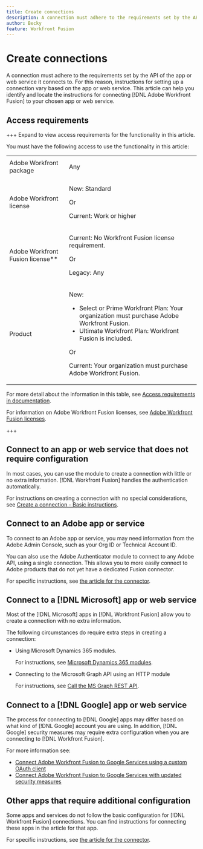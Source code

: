 ```yaml
---
title: Create connections
description: A connection must adhere to the requirements set by the API of the app or web service it connects to. For this reason, instructions for setting up a connection vary based on the app or web service. This article can help you identify and locate the instructions for connecting [!DNL Adobe Workfront Fusion] to your chosen app or web service.
author: Becky
feature: Workfront Fusion
---
```

# Create connections

A connection must adhere to the requirements set by the API of the app or web service it connects to. For this reason, instructions for setting up a connection vary based on the app or web service. This article can help you identify and locate the instructions for connecting [!DNL Adobe Workfront Fusion] to your chosen app or web service.

## Access requirements

+++ Expand to view access requirements for the functionality in this article.

You must have the following access to use the functionality in this article:

<table style="table-layout:auto">
 <col> 
 <col> 
 <tbody> 
  <tr> 
   <td role="rowheader">Adobe Workfront package 
   <td> <p>Any</p> </td> 
  </tr> 
  <tr data-mc-conditions=""> 
   <td role="rowheader">Adobe Workfront license</td> 
   <td> <p>New: Standard</p><p>Or</p><p>Current: Work or higher</p> </td> 
  </tr> 
  <tr> 
   <td role="rowheader">Adobe Workfront Fusion license**</td> 
   <td>
   <p>Current: No Workfront Fusion license requirement.</p>
   <p>Or</p>
   <p>Legacy: Any </p>
   </td> 
  </tr> 
  <tr> 
   <td role="rowheader">Product</td> 
   <td>
   <p>New:</p> <ul><li>Select or Prime Workfront Plan: Your organization must purchase Adobe Workfront Fusion.</li><li>Ultimate Workfront Plan: Workfront Fusion is included.</li></ul>
   <p>Or</p>
   <p>Current: Your organization must purchase Adobe Workfront Fusion.</p>
   </td> 
  </tr>
 </tbody> 
</table>

For more detail about the information in this table, see [Access requirements in documentation](/help/workfront-fusion/set-up-and-manage-workfront-fusion/licensing-operations-overview/access-level-requirements-in-documentation.md).

For information on Adobe Workfront Fusion licenses, see [Adobe Workfront Fusion licenses](/help/workfront-fusion/set-up-and-manage-workfront-fusion/licensing-operations-overview/license-automation-vs-integration.md).

+++

## Connect to an app or web service that does not require configuration

In most cases, you can use the module to create a connection with little or no extra information. [!DNL Workfront Fusion] handles the authentication automatically.

For instructions on creating a connection with no special considerations, see [Create a connection - Basic instructions](/help/workfront-fusion/create-scenarios/connect-to-apps/connect-to-fusion-general.md).

## Connect to an Adobe app or service

To connect to an Adobe app or service, you may need information from the Adobe Admin Console, such as your Org ID or Technical Account ID. 

You can also use the Adobe Authenticator module  to connect to any Adobe API, using a single connection. This allows you to more easily connect to Adobe products that do not yet have a dedicated Fusion connector.

For specific instructions, see [the article for the connector](/help/workfront-fusion/references/apps-and-modules/apps-and-modules-toc.md#connectors-for-adobe-products).

## Connect to a [!DNL Microsoft] app or web service

Most of the [!DNL Microsoft] apps in [!DNL Workfront Fusion] allow you to create a connection with no extra information.

The following circumstances do require extra steps in creating a connection:

* Using Microsoft Dynamics 365 modules.

   For instructions, see [Microsoft Dynamics 365 modules](/help/workfront-fusion/references/apps-and-modules/third-party-connectors/microsoft-dynamics-365-modules.md).

* Connecting to the Microsoft Graph API using an HTTP module

   For instructions, see [Call the MS Graph REST API](/help/workfront-fusion/create-scenarios/connect-to-apps/call-the-ms-graph-rest-api.md).

## Connect to a [!DNL Google] app or web service

The process for connecting to [!DNL Google] apps may differ based on what kind of [!DNL Google] account you are using. In addition, [!DNL Google] security measures may require extra configuration when you are connecting to [!DNL Workfront Fusion].

For more information see:

* [Connect Adobe Workfront Fusion to Google Services using a custom OAuth client](/help/workfront-fusion/create-scenarios/connect-to-apps/connect-fusion-to-google-using-oauth.md)
* [Connect Adobe Workfront Fusion to Google Services with updated security measures](/help/workfront-fusion/create-scenarios/connect-to-apps/connect-to-google-with-new-security-measures.md)

## Other apps that require additional configuration

Some apps and services do not follow the basic configuration for [!DNL Workfront Fusion] connections. You can find instructions for connecting these apps in the article for that app.

For specific instructions, see [the article for the connector](/help/workfront-fusion/references/apps-and-modules/apps-and-modules-toc.md#connectors-for-third-party-applications).



